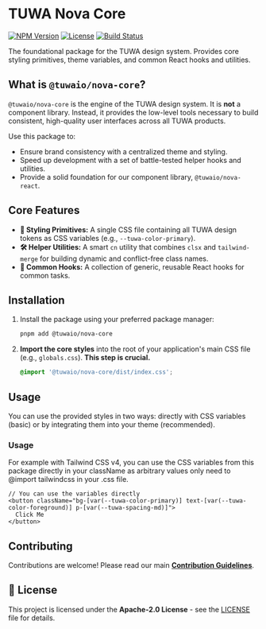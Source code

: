 # TUWA Nova Core

[![NPM Version](https://img.shields.io/npm/v/@tuwaio/nova-core.svg)](https://www.npmjs.com/package/@tuwaio/nova-core)
[![License](https://img.shields.io/npm/l/@tuwaio/nova-core.svg)](./LICENSE)
[![Build Status](https://img.shields.io/github/actions/workflow/status/TuwaIO/nova-uikit/release.yml?branch=main)](https://github.com/TuwaIO/nova-uikit/actions)

The foundational package for the TUWA design system. Provides core styling primitives, theme variables, and common React hooks and utilities.

## What is `@tuwaio/nova-core`?

`@tuwaio/nova-core` is the engine of the TUWA design system. It is **not** a component library. Instead, it provides the low-level tools necessary to build consistent, high-quality user interfaces across all TUWA products.

Use this package to:
-   Ensure brand consistency with a centralized theme and styling.
-   Speed up development with a set of battle-tested helper hooks and utilities.
-   Provide a solid foundation for our component library, `@tuwaio/nova-react`.

## Core Features

-   **🎨 Styling Primitives:** A single CSS file containing all TUWA design tokens as CSS variables (e.g., `--tuwa-color-primary`).
-   **🛠️ Helper Utilities:** A smart `cn` utility that combines `clsx` and `tailwind-merge` for building dynamic and conflict-free class names.
-   **🎣 Common Hooks:** A collection of generic, reusable React hooks for common tasks.

## Installation

1.  Install the package using your preferred package manager:

    ```bash
    pnpm add @tuwaio/nova-core
    ```

2.  **Import the core styles** into the root of your application's main CSS file (e.g., `globals.css`). **This step is crucial.**

    ```css
    @import '@tuwaio/nova-core/dist/index.css';
    ```

## Usage

You can use the provided styles in two ways: directly with CSS variables (basic) or by integrating them into your theme (recommended).

### Usage

For example with Tailwind CSS v4, you can use the CSS variables from this package directly in your className as arbitrary values only need to @import tailwindcss in your .css file.

```tsx
// You can use the variables directly
<button className="bg-[var(--tuwa-color-primary)] text-[var(--tuwa-color-foreground)] p-[var(--tuwa-spacing-md)]">
  Click Me
</button>
```

## Contributing

Contributions are welcome! Please read our main **[Contribution Guidelines](https://github.com/TuwaIO/workflows/blob/main/CONTRIBUTING.md)**.

## 📄 License

This project is licensed under the **Apache-2.0 License** - see the [LICENSE](./LICENSE) file for details.